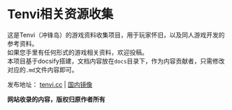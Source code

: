 # Tenvi相关资源收集

这是Tenvi（冲锋岛）的游戏资料收集项目，用于玩家怀旧，以及同人游戏开发的参考资料。   
如果您手里有任何形式的游戏相关资料，欢迎投稿。    
本项目基于docsify搭建，文档内容放在`docs`目录下，作为内容贡献者，只需修改对应的`.md`文件内容即可。  

发布地址： [tenvi.cc](https://tenvi.cc) | [国内镜像](http://tenvi.meow42.cn)

**网站收录的内容，版权归原作者所有**
